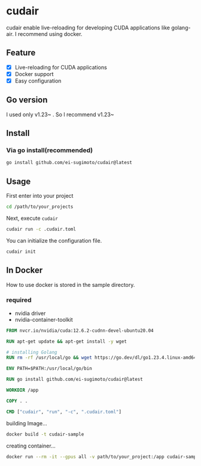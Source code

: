 # cudair
cudair enable live-reloading for developing CUDA applications like golang-air.
I recommend using docker.



## Feature
- [x] Live-reloading for CUDA applications
- [x] Docker support
- [x] Easy configuration

## Go version
I used only v1.23~ . So I recommend v1.23~ 

## Install

### Via go install(recommended)
```bash
go install github.com/ei-sugimoto/cudair@latest
```

## Usage

First enter into your project

```bash
cd /path/to/your_projects
```

Next, execute `cudair`

```bash
cudair run -c .cudair.toml
```

You can initialize the configuration file.
```bash
cudair init
```

## In Docker
How to use docker is stored in the sample directory.

### required
- nvidia driver
- nvidia-container-toolkit

```Dockerfile
FROM nvcr.io/nvidia/cuda:12.6.2-cudnn-devel-ubuntu20.04

RUN apt-get update && apt-get install -y wget

# installing Golang
RUN rm -rf /usr/local/go && wget https://go.dev/dl/go1.23.4.linux-amd64.tar.gz && tar -C /usr/local -xzf go1.23.4.linux-amd64.tar.gz

ENV PATH=$PATH:/usr/local/go/bin

RUN go install github.com/ei-sugimoto/cudair@latest

WORKDIR /app

COPY . .

CMD ["cudair", "run", "-c", ".cudair.toml"]
```

building Image...
```bash
docker build -t cudair-sample
```

creating container...
```bash
docker run --rm -it --gpus all -v path/to/your_project:/app cudair-sample
```

